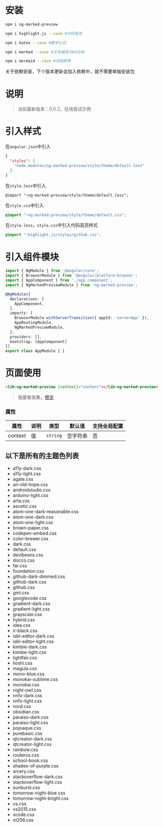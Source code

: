 # 安装

```bash
npm i ng-marked-preview
```

```bash
npm i highlight.js --save #代码高亮
```

```bash
npm i katex --save #数学公式
```

```bash
npm i marked --save #文本编译为md文档
```

```bash
npm i mermaid --save #流程图等
```

关于依赖安装，下个版本更新会加入依赖中，就不需要单独安装包

# 说明

> 当前最新版本：0.0.2，在线尝试示例[]()

# 引入样式

在`angular.json`中引入

```json
{
  "styles": [
    "node_modules/ng-marked-preview/style/theme/default.less"
  ]
}
```

在`style.less`中引入

```less
@import "~ng-marked-preview/style/theme/default.less";
```


在`style.css`中引入
```css
@import "~ng-marked-preview/style/theme/default.css";
```

在`style.less`，`style.css`中引入代码高亮样式

```css
@import "~highlight.js/styles/github.css";
```


# 引入组件模块

```TypeScript
import { NgModule } from '@angular/core';
import { BrowserModule } from '@angular/platform-browser';
import { AppComponent } from './app.component';
import { NgMarkedPreviewModule } from 'ng-marked-preview';

@NgModule({
  declarations: [
    AppComponent,
  ],
  imports: [
    BrowserModule.withServerTransition({ appId: 'serverApp' }),
    AppRoutingModule,
    NgMarkedPreviewModule,
  ],
  providers: [],
  bootstrap: [AppComponent]
})
export class AppModule { }
```

# 页面使用
```html
<lib-ng-marked-preview [context]="content"></lib-ng-marked-preview>
```

> 我要看效果，[预览](/home)

### 属性
|属性|说明|类型|默认值|支持全局配置|
|-|-|-|-|-|
|context|值|`string`|空字符串|否|

## 以下是所有的主题色列表

- a11y-dark.css
- a11y-light.css
- agate.css
- an-old-hope.css
- androidstudio.css
- arduino-light.css
- arta.css
- ascetic.css
- atom-one-dark-reasonable.css
- atom-one-dark.css
- atom-one-light.css
- brown-paper.css
- codepen-embed.css
- color-brewer.css
- dark.css
- default.css
- devibeans.css
- docco.css
- far.css
- foundation.css
- github-dark-dimmed.css 
- github-dark.css
- github.css
- gml.css
- googlecode.css
- gradient-dark.css
- gradient-light.css
- grayscale.css
- hybrid.css
- idea.css
- ir-black.css
- isbl-editor-dark.css
- isbl-editor-light.css
- kimbie-dark.css
- kimbie-light.css
- lightfair.css
- lioshi.css
- magula.css
- mono-blue.css
- monokai-sublime.css
- monokai.css
- night-owl.css
- nnfx-dark.css
- nnfx-light.css
- nord.css
- obsidian.css
- paraiso-dark.css
- paraiso-light.css
- pojoaque.css
- purebasic.css
- qtcreator-dark.css
- qtcreator-light.css
- rainbow.css
- routeros.css
- school-book.css
- shades-of-purple.css
- srcery.css
- stackoverflow-dark.css
- stackoverflow-light.css
- sunburst.css
- tomorrow-night-blue.css
- tomorrow-night-bright.css
- vs.css
- vs2015.css
- xcode.css
- xt256.css